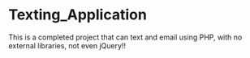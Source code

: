 # Texting_Application
This is a completed project that can text and email using PHP, with no external libraries, not even jQuery!!
